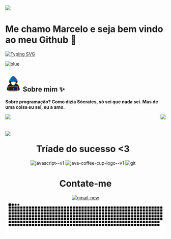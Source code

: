 <img src="https://user-images.githubusercontent.com/73097560/115834477-dbab4500-a447-11eb-908a-139a6edaec5c.gif">

# Me chamo Marcelo e seja bem vindo ao meu Github 👋

[![Typing SVG](https://readme-typing-svg.demolab.com?font=Fira+Code&duration=3000&pause=1000&color=FFFFFF&width=435&lines=Apaixonado+por+tecnologia+;Fullstack+Developer+;Viciado+em+programa%C3%A7%C3%A3o+;Sempre+aprendendo+coisas+novas+)](https://git.io/typing-svg)

![blue](https://komarev.com/ghpvc/?username=devMahaw)

## <picture><img src = "https://github.com/0xAbdulKhalid/0xAbdulKhalid/raw/main/assets/mdImages/about_me.gif" width = 50px></picture> **Sobre mim ✨**

**Sobre programação? Como dizia Sócrates, só sei que nada sei. Mas de uma coisa eu sei, eu a amo.**

<div>
  <img  height="180em" src="https://github-readme-stats.vercel.app/api?username=devMahaw&theme=transparent&show_icons=true"/>
  <img align="right" height="180em" src="https://github-readme-stats.vercel.app/api/top-langs/?username=devMahaw&layout=compact&langs_count=16&theme=transparent"/>
</div>

<br>

<div  align="center"> 
  <div style="display: inline_block"><br>
    <img align="left" src="https://github.com/7oSkaaa/7oSkaaa/blob/main/Images/Right_Side.gif?raw=true" width = 300px>
    <h1 align="center">Tríade do sucesso <3</h1>
    <img width="48" height="48" src="https://img.icons8.com/color/48/javascript--v1.png" alt="javascript--v1"/>
    <img width="48" height="48" src="https://img.icons8.com/color/48/java-coffee-cup-logo--v1.png" alt="java-coffee-cup-logo--v1"/>
    <img width="48" height="48" src="https://img.icons8.com/color/48/git.png" alt="git"/>
    <h1 align="center">Contate-me</h1>
        <a style="right: 30px" href="mailto: mahawprogramacao@gmail.com">
            <img width="100" height="100" src="https://img.icons8.com/clouds/100/gmail-new.png" alt="gmail-new"/>
        </a>
</div>

<div align="center">
  <a href="https://1999azzar.github.io/1999AZZAR/">
  <img  src="https://github.com/1999AZZAR/1999AZZAR/blob/main/resources/img/grid-snake.svg"
       alt="snake" /></a>
</div>


